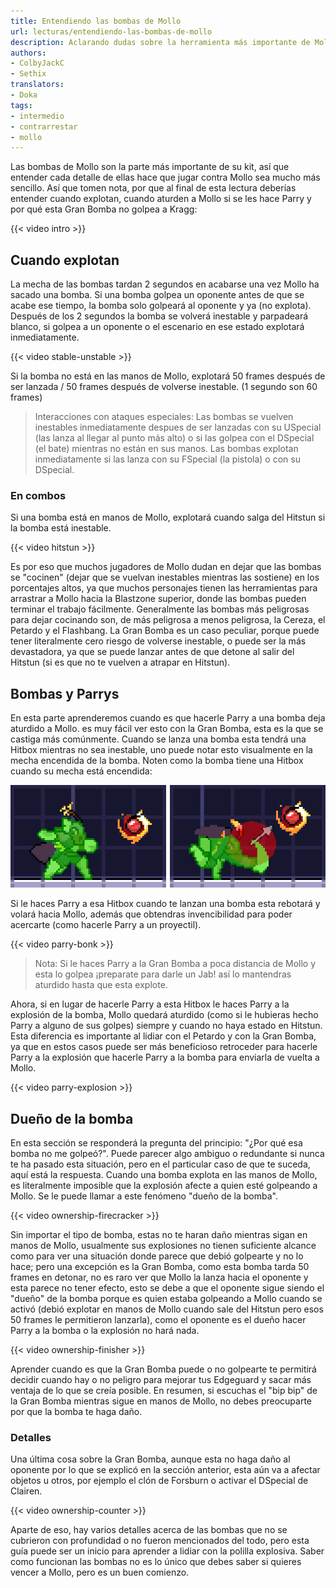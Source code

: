 ```yaml
---
title: Entendiendo las bombas de Mollo
url: lecturas/entendiendo-las-bombas-de-mollo
description: Aclarando dudas sobre la herramienta más importante de Mollo.
authors:
- ColbyJackC
- Sethix
translators:
- Doka
tags:
- intermedio
- contrarrestar
- mollo
---
```


Las bombas de Mollo son la parte más importante de su kit, así que entender cada detalle de ellas hace que jugar contra Mollo sea mucho más sencillo. Así que tomen nota, por que al final de esta lectura deberías entender cuando explotan, cuando aturden a Mollo si se les hace Parry y por qué esta Gran Bomba no golpea a Kragg:

{{< video intro >}}

## Cuando explotan

La mecha de las bombas tardan 2 segundos en acabarse una vez Mollo ha sacado una bomba. Si una bomba golpea un oponente antes de que se acabe ese tiempo, la bomba solo golpeará al oponente y ya (no explota). Después de los 2 segundos la bomba se volverá inestable y parpadeará blanco, si golpea a un oponente o el escenario en ese estado explotará inmediatamente.

{{< video stable-unstable >}}

Si la bomba no está en las manos de Mollo, explotará 50 frames después de ser lanzada / 50 frames después de volverse inestable. (1 segundo son 60 frames)

> Interacciones con ataques especiales: Las bombas se vuelven inestables inmediatamente despues de ser lanzadas con su USpecial (las lanza al llegar al punto más alto) o si las golpea con el DSpecial (el bate) mientras no están en sus manos. Las bombas explotan inmediatamente si las lanza con su FSpecial (la pistola) o con su DSpecial.

### En combos

Si una bomba está en manos de Mollo, explotará cuando salga del Hitstun si la bomba está inestable.

{{< video hitstun >}}

Es por eso que muchos jugadores de Mollo dudan en dejar que las bombas se "cocinen" (dejar que se vuelvan inestables mientras las sostiene) en los porcentajes altos, ya que muchos personajes tienen las herramientas para arrastrar a Mollo hacia la Blastzone superior, donde las bombas pueden terminar el trabajo fácilmente. Generalmente las bombas más peligrosas para dejar cocinando son, de más peligrosa a menos peligrosa, la Cereza, el Petardo y el Flashbang. La Gran Bomba es un caso peculiar, porque puede tener literalmente cero riesgo de volverse inestable, o puede ser la más devastadora, ya que se puede lanzar antes de que detone al salir del Hitstun (si es que no te vuelven a atrapar en Hitstun).

## Bombas y Parrys

En esta parte aprenderemos cuando es que hacerle Parry a una bomba deja aturdido a Mollo. es muy fácil ver esto con la Gran Bomba, esta es la que se castiga más comúnmente. Cuando se lanza una bomba esta tendrá una Hitbox mientras no sea inestable, uno puede notar esto visualmente en la mecha encendida de la bomba. Noten como la bomba tiene una Hitbox cuando su mecha está encendida:

![Mollo Forward Strong bomb throw hitbox display](/library/mollo/1080_forward-strong-bomb-toss.png)

Si le haces Parry a esa Hitbox cuando te lanzan una bomba esta rebotará y volará hacia Mollo, además que obtendras invencibilidad para poder acercarte (como hacerle Parry a un proyectil).

{{< video parry-bonk >}}

> Nota: Si le haces Parry a la Gran Bomba a poca distancia de Mollo y esta lo golpea ¡preparate para darle un Jab! así lo mantendras aturdido hasta que esta explote.

Ahora, si en lugar de hacerle Parry a esta Hitbox le haces Parry a la explosión de la bomba, Mollo quedará aturdido (como si le hubieras hecho Parry a alguno de sus golpes) siempre y cuando no haya estado en Hitstun. Esta diferencia es importante al lidiar con el Petardo y con la Gran Bomba, ya que en estos casos puede ser más beneficioso retroceder para hacerle Parry a la explosión que hacerle Parry a la bomba para enviarla de vuelta a Mollo.

{{< video parry-explosion >}}

## Dueño de la bomba

En esta sección se responderá la pregunta del principio: "¿Por qué esa bomba no me golpeó?". Puede parecer algo ambiguo o redundante si nunca te ha pasado esta situación, pero en el particular caso de que te suceda, aquí está la respuesta. Cuando una bomba explota en las manos de Mollo, es literalmente imposible que la explosión afecte a quien esté golpeando a Mollo. Se le puede llamar a este fenómeno "dueño de la bomba".

{{< video ownership-firecracker >}}

Sin importar el tipo de bomba, estas no te haran daño mientras sigan en manos de Mollo, usualmente sus explosiones no tienen suficiente alcance como para ver una situación donde parece que debió golpearte y no lo hace; pero una excepción es la Gran Bomba, como esta bomba tarda 50 frames en detonar, no es raro ver que Mollo la lanza hacia el oponente y esta parece no tener efecto, esto se debe a que el oponente sigue siendo el "dueño" de la bomba porque es quien estaba golpeando a Mollo cuando se activó (debió explotar en manos de Mollo cuando sale del Hitstun pero esos 50 frames le permitieron lanzarla), como el oponente es el dueño hacer Parry a la bomba o la explosión no hará nada.

{{< video ownership-finisher >}}

Aprender cuando es que la Gran Bomba puede o no golpearte te permitirá decidir cuando hay o no peligro para mejorar tus Edgeguard y sacar más ventaja de lo que se creía posible. En resumen, si escuchas el "bip bip" de la Gran Bomba mientras sigue en manos de Mollo, no debes preocuparte por que la bomba te haga daño.

### Detalles

Una última cosa sobre la Gran Bomba, aunque esta no haga daño al oponente por lo que se explicó en la sección anterior, esta aún va a afectar objetos u otros, por ejemplo el clón de Forsburn o activar el DSpecial de Clairen.

{{< video ownership-counter >}}

Aparte de eso, hay varios detalles acerca de las bombas que no se cubrieron con profundidad o no fueron mencionados del todo, pero esta guía puede ser un inicio para aprender a lidiar con la polilla explosiva. Saber como funcionan las bombas no es lo único que debes saber si quieres vencer a Mollo, pero es un buen comienzo.
